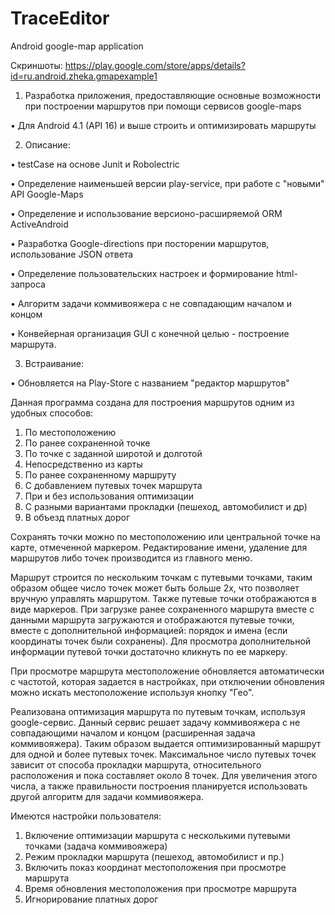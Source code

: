# TraceEditor
Android google-map application

Скриншоты: https://play.google.com/store/apps/details?id=ru.android.zheka.gmapexample1

1) Разработка приложения, предоставляющие основные возможности при построении маршрутов при помощи сервисов google-maps

• Для Android 4.1 (API 16) и выше строить и оптимизировать маршруты

2) Описание:

• testCase на основе Junit и Robolectric

• Определение наименьшей версии play-service, при работе с "новыми" API Google-Maps

• Определение и использование версионо-расширяемой ORM ActiveAndroid

• Разработка Google-directions при посторении маршрутов, использование JSON ответа

• Определение пользовательских настроек и формирование html-запроса

• Алгоритм задачи коммивояжера с не совпадающим началом и концом

• Конвейерная организация GUI с конечной целью - построение маршрута.

3) Встраивание:

• Обновляется на Play-Store с названием "редактор маршрутов"

Данная программа создана для построения маршрутов одним из удобных способов:
1) По местоположению
2) По ранее сохраненной точке
3) По точке с заданной широтой и долготой
4) Непосредственно из карты
5) По ранее сохраненному маршруту
6) С добавлением путевых точек маршрута
7) При и без использования оптимизации
8) С разными вариантами прокладки (пешеход, автомобилист и др)
9) В объезд платных дорог

Сохранять точки можно по местоположению или центральной точке на карте, отмеченной маркером.
Редактирование имени, удаление для маршрутов либо точек производится из главного меню.

Маршрут строится по нескольким точкам с путевыми точками, таким образом общее число точек может быть больше 2х, что позволяет вручную управлять маршрутом. Также путевые точки отображаются в виде маркеров. При загрузке ранее сохраненного маршрута вместе с данными маршрута загружаются и отображаются путевые точки, вместе с дополнительной информацией: порядок и имена (если координаты точек были сохранены). Для просмотра дополнительной информации путевой точки достаточно кликнуть по ее маркеру.

При просмотре маршрута местоположение обновляется автоматически с частотой, которая задается в настройках, при отключении обновления можно искать местоположение используя кнопку "Гео".

Реализована оптимизация маршрута по путевым точкам, используя google-сервис. Данный сервис решает задачу коммивояжера с не совпадающими началом и концом (расширенная задача коммивояжера). Таким образом выдается оптимизированный маршрут для одной и более путевых точек. Максимальное число путевых точек зависит от способа прокладки маршрута, относительного расположения и пока составляет около 8 точек. Для увеличения этого числа, а также правильности построения планируется использовать другой алгоритм для задачи коммивояжера.

Имеются настройки пользователя:
1) Включение оптимизации маршрута с несколькими путевыми точками (задача коммивояжера)
2) Режим прокладки маршрута (пешеход, автомобилист и пр.)
3) Включить показ координат местоположения при просмотре маршрута
4) Время обновления местоположения при просмотре маршрута
5) Игнорирование платных дорог
